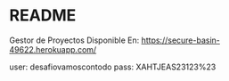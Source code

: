 # README
Gestor de Proyectos
Disponible En:
https://secure-basin-49622.herokuapp.com/

user: desafiovamoscontodo
pass: XAHTJEAS23123%23
